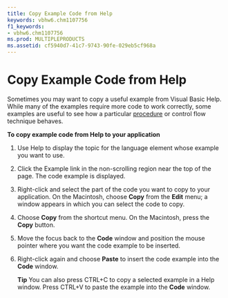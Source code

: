 ```yaml
---
title: Copy Example Code from Help
keywords: vbhw6.chm1107756
f1_keywords:
- vbhw6.chm1107756
ms.prod: MULTIPLEPRODUCTS
ms.assetid: cf5940d7-41c7-9743-90fe-029eb5cf968a
---
```



# Copy Example Code from Help

Sometimes you may want to copy a useful example from Visual Basic Help. While many of the examples require more code to work correctly, some examples are useful to see how a particular [procedure](vbe-glossary.md) or control flow technique behaves.

 **To copy example code from Help to your application**




1. Use Help to display the topic for the language element whose example you want to use.
    
2. Click the Example link in the non-scrolling region near the top of the page. The code example is displayed.
    
3. Right-click and select the part of the code you want to copy to your application. On the Macintosh, choose  **Copy** from the **Edit** menu; a window appears in which you can select the code to copy.
    
4. Choose  **Copy** from the shortcut menu. On the Macintosh, press the **Copy** button.
    
5. Move the focus back to the  **Code** window and position the mouse pointer where you want the code example to be inserted.
    
6. Right-click again and choose  **Paste** to insert the code example into the **Code** window.
    
     **Tip**  You can also press CTRL+C to copy a selected example in a Help window. Press CTRL+V to paste the example into the  **Code** window.


